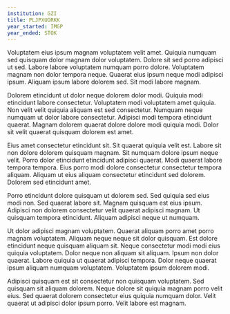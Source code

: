```yaml
---
institution: GZI
title: PLJPXUORKK
year_started: IMGP
year_ended: STOK
---
```


Voluptatem eius ipsum magnam voluptatem velit amet. Quiquia numquam sed quisquam dolor magnam dolor voluptatem. Dolore sit sed porro adipisci ut sed. Labore labore voluptatem numquam porro dolore. Voluptatem magnam non dolor tempora neque. Quaerat eius ipsum neque modi adipisci ipsum. Aliquam ipsum labore dolorem sed. Sit modi labore magnam.

Dolorem etincidunt ut dolor neque dolorem dolor modi. Quiquia modi etincidunt labore consectetur. Voluptatem modi voluptatem amet quiquia. Non velit velit quiquia aliquam est sed consectetur. Numquam neque numquam ut dolor labore consectetur. Adipisci modi tempora etincidunt quaerat. Magnam dolorem quaerat dolore dolore modi quiquia modi. Dolor sit velit quaerat quisquam dolorem est amet.

Eius amet consectetur etincidunt sit. Sit quaerat quiquia velit est. Labore sit non dolore dolorem quisquam magnam. Sit numquam dolore ipsum neque velit. Porro dolor etincidunt etincidunt adipisci quaerat. Modi quaerat labore tempora tempora. Eius porro modi dolore consectetur consectetur tempora aliquam. Aliquam ut eius aliquam consectetur etincidunt sed dolorem. Dolorem sed etincidunt amet.

Porro etincidunt dolore quisquam ut dolorem sed. Sed quiquia sed eius modi non. Sed quaerat labore sit. Magnam quisquam est eius ipsum. Adipisci non dolorem consectetur velit quaerat adipisci magnam. Ut quisquam tempora etincidunt. Aliquam adipisci neque ut numquam.

Ut dolor adipisci magnam voluptatem. Quaerat aliquam porro amet porro magnam voluptatem. Aliquam neque neque sit dolor quisquam. Est dolore etincidunt neque quisquam aliquam sit. Neque consectetur modi modi eius quiquia voluptatem. Dolor neque non aliquam sit aliquam. Ipsum non dolor quaerat. Labore quiquia ut quaerat adipisci tempora. Dolor neque quaerat ipsum aliquam numquam voluptatem. Voluptatem ipsum dolorem modi.

Adipisci quisquam est sit consectetur non quisquam voluptatem. Sed quisquam sit aliquam dolorem. Neque dolore sit quiquia magnam porro velit eius. Sed quaerat dolorem consectetur eius quiquia numquam dolor. Velit quaerat ut adipisci dolor ipsum porro. Velit labore est magnam.
    